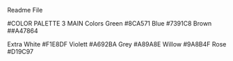 Readme File

#COLOR PALETTE
3 MAIN Colors
Green #8CA571
Blue #7391C8
Brown ##A47864

Extra
White #F1E8DF
Violett #A692BA
Grey #A89A8E
Willow #9A8B4F
Rose #D19C97

